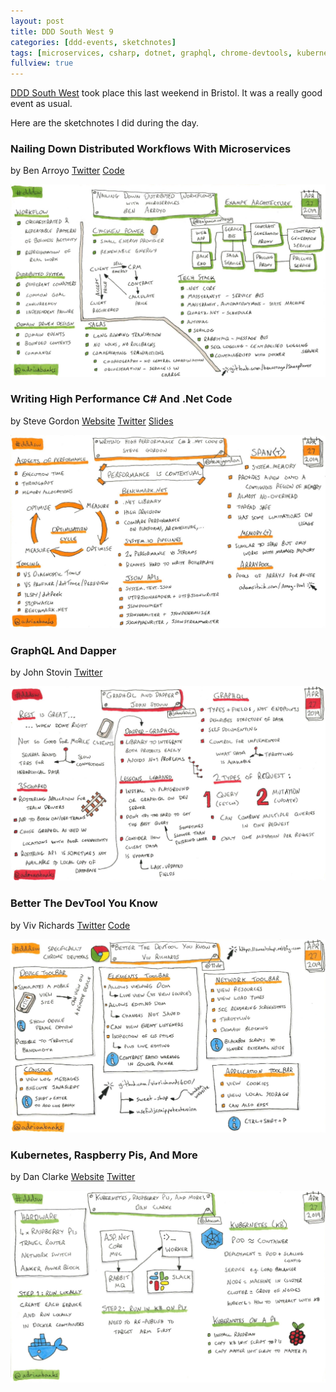 ```yaml
---
layout: post
title: DDD South West 9
categories: [ddd-events, sketchnotes]
tags: [microservices, csharp, dotnet, graphql, chrome-devtools, kubernetes, raspberry-pi]
fullview: true
---
```


[DDD South West](https://www.dddsouthwest.com) took place this last weekend in Bristol. It was a really good event as usual.

Here are the sketchnotes I did during the day.


### Nailing Down Distributed Workflows With Microservices
by Ben Arroyo
<i class="fa fa-twitter fa-lg"></i> [Twitter](https://twitter.com/benjaminarroyo)
<i class="fa fa-file-code-o fa-lg"></i> [Code](https://github.com/benarroyo/ChickenPower)

[![Nailing Down Distributed Workflows With Microservices by Ben Arroyo][1]][1]


### Writing High Performance C# And .Net Code
by Steve Gordon
<i class="fa fa-globe fa-lg"></i> [Website](https://www.stevejgordon.co.uk)
<i class="fa fa-twitter fa-lg"></i> [Twitter](https://twitter.com/stevejgordon)
<i class="fa fa-slideshare fa-lg"></i> [Slides](https://speakerdeck.com/stevejgordon/turbocharged-writing-high-performance-c-number-and-net-code-60-mins)

[![Writing High Performance C# And .Net Code by Steve Gordon][2]][2]


### GraphQL And Dapper
by John Stovin
<i class="fa fa-twitter fa-lg"></i> [Twitter](https://twitter.com/johnstovin)

[![GraphQL And Dapper by John Stovin][3]][3]


### Better The DevTool You Know
by Viv Richards
<i class="fa fa-twitter fa-lg"></i> [Twitter](https://twitter.com/11vlr)
<i class="fa fa-file-code-o fa-lg"></i> [Code](https://github.com/vivrichards600/sweet-shop)

[![Better The DevTool You Know by Viv Richards][4]][4]

### Kubernetes, Raspberry Pis, And More
by Dan Clarke
<i class="fa fa-globe fa-lg"></i> [Website](https://www.danclarke.com)
<i class="fa fa-twitter fa-lg"></i> [Twitter](https://twitter.com/dracan)

[![Kubernetes, Raspberry Pis, And More by Dan Clarke][5]][5]


  [1]: /assets/media/images/2019/04/nailing-down-distributed-workflows-with-microservices-ben-arroyo.jpg#img-sketchnote
  [2]: /assets/media/images/2019/04/writing-high-performance-csharp-and-dotnet-code-steve-gordon.jpg#img-sketchnote
  [3]: /assets/media/images/2019/04/graphql-and-dapper-john-stovin.jpg#img-sketchnote
  [4]: /assets/media/images/2019/04/better-the-devtool-you-know-viv-richards.jpg#img-sketchnote
  [5]: /assets/media/images/2019/04/kubernetes-raspberry-pis-and-more-dan-clarke.jpg#img-sketchnote
